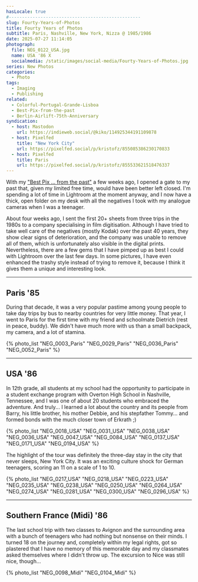 ```yaml
---
hasLocale: true
#--------------------------------------------------
slug: Fourty-Years-of-Photos
title: Fourty Years of Photos
subtitle: Paris, Nashville, New York, Nizza @ 1985/1986
date: 2025-07-27 11:14:05
photograph:
  file: NEG_0122_USA.jpg
  name: USA '86 X
  socialmedia: /static/images/social-media/Fourty-Years-of-Photos.jpg
series: New Photos
categories:
  - Photo
tags:
  - Imaging
  - Publishing
related:
  - Colorful-Portugal-Grande-Lisboa
  - Best-Pix-from-the-past
  - Berlin-Airlift-75th-Anniversary
syndication:
  - host: Mastodon
    url: https://indieweb.social/@kiko/114925344191109878
  - host: Pixelfed
    title: "New York City"
    url: https://pixelfed.social/p/kristofz/855085386230170833
  - host: Pixelfed
    title: Paris
    url: https://pixelfed.social/p/kristofz/855533621518476337
---
```


With my ["Best Pix ... from the past"](/post/Best-Pix-from-the-past/) a few weeks ago, I opened a gate to my past that, given my limited free time, would have been better left closed. I'm spending a lot of time in Lightroom at the moment anyway, and I now have a thick, open folder on my desk with all the negatives I took with my analogue cameras when I was a teenager.

About four weeks ago, I sent the first 20+ sheets from three trips in the 1980s to a company specialising in film digitisation. Although I have tried to take well care of the negatives (mostly Kodak) over the past 40 years, they show clear signs of deterioration, and the company was unable to remove all of them, which is unfortunately also visible in the digital prints. Nevertheless, there are a few gems that I have pimped up as best I could with Lightroom over the last few days. In some pictures, I have even enhanced the trashy style instead of trying to remove it, because I think it gives them a unique and interesting look.

<!-- more -->

---

## Paris '85

During that decade, it was a very popular pastime among young people to take day trips by bus to nearby countries for very little money. That year, I went to Paris for the first time with my friend and schoolmate Dietrich (rest in peace, buddy). We didn't have much more with us than a small backpack, my camera, and a lot of stamina.

{% photo_list
  "NEG_0003_Paris"
  "NEG_0029_Paris"
  "NEG_0036_Paris"
  "NEG_0052_Paris"
%}

---

## USA '86

In 12th grade, all students at my school had the opportunity to participate in a student exchange program with Overton High School in Nashville, Tennessee, and I was one of about 20 students who embraced the adventure. And truly... I learned a lot about the country and its people from Barry, his little brother, his mother Debbie, and his stepfather Tommy... and formed bonds with the much closer town of Erkrath ;)

{% photo_list
  "NEG_0018_USA"
  "NEG_0031_USA"
  "NEG_0038_USA"
  "NEG_0036_USA"
  "NEG_0047_USA"
  "NEG_0084_USA"
  "NEG_0137_USA"
  "NEG_0171_USA"
  "NEG_0194_USA"
%}

The highlight of the tour was definitely the three-day stay in the city that never sleeps, New York City. It was an exciting culture shock for German teenagers, scoring an 11 on a scale of 1 to 10.

{% photo_list
  "NEG_0217_USA"
  "NEG_0218_USA"
  "NEG_0223_USA"
  "NEG_0235_USA"
  "NEG_0238_USA"
  "NEG_0250_USA"
  "NEG_0264_USA"
  "NEG_0274_USA"
  "NEG_0281_USA"
  "NEG_0300_USA"
  "NEG_0296_USA"
%}

---

## Southern France (Midi) '86

The last school trip with two classes to Avignon and the surrounding area with a bunch of teenagers who had nothing but nonsense on their minds. I turned 18 on the journey and, completely within my legal rights, got so plastered that I have no memory of this memorable day and my classmates asked themselves where I didn't throw up. The excursion to Nice was still nice, though...

{% photo_list
  "NEG_0098_Midi"
  "NEG_0104_Midi"
%}
